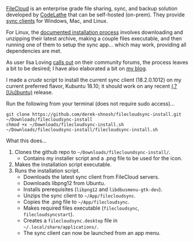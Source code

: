 [FileCloud][filecloud-site] is an enterprise grade file sharing, sync, and backup solution developed by [CodeLathe][codelathe-github] that can be self-hosted (on-prem). They provide [sync clients][filecloud-dlpage] for Windows, Mac, and Linux.

For Linux, the [documented installation process][fc-install-linux] involves downloading and unzipping their latest archive, making a couple files executable, and then running one of them to setup the sync app... which may work, providing all dependencies are met.

As user Ilsa Loving [calls out][fc-comm-link] on their community forums, the process leaves a bit to be desired; I have also elaborated a bit on [my blog][blog-link].

I made a *crude* script to install the current sync client (18.2.0.1012) on my current preferred flavor, Kubuntu 18.10; it should work on any recent [(.?[Uu]buntu)][regex-nonsense] release.

Run the following from your terminal (does not require sudo access)...

```
git clone https://github.com/derek-shnosh/filecloudsync-install.git ~/Downloads/filecloudsync-install
chmod +x ~/Downloads/filecloudsync-install.sh
~/Downloads/filecloudsync-install/filecloudsync-install.sh
```

What this does...

1. Clones the github repo to `~/Downloads/filecloundsync-install/`.
   - Contains my installer script and a .png file to be used for the icon.
2. Makes the installation script executable.
3. Runs the installation script.
   - Downloads the latest sync client from FileCloud servers.
   - Downloads libpng12 from Ubuntu.
   - Installs prerequisites (`libpng12` and `libdbusmenu-gtk-dev`).
   - Unzips the sync client to `~/App/filecloudsync`.
   - Copies the .png file to `~/App/filecloudsync`.
   - Makes required files executable (`filecloudsync`, `filecloudsyncstart`).
   - Creates a `filecloudsync.desktop` file in `~/.local/share/applications/`.
   - The sync client can now be launched from an app menu.





[filecloud-site]: https://www.getfilecloud.com/
[codelathe-github]: https://github.com/codelathe
[filecloud-dlpage]: https://www.getfilecloud.com/additional-downloads/
[fc-install-linux]: https://www.getfilecloud.com/supportdocs/display/cloud/Install+Sync+on+Linux
[fc-comm-link]: https://community.getfilecloud.com/topic/linux-sync-client-hopelessly-inadequate
[blog-link]: https://shnosh.io/linux-filecloudsync-install
[regex-nonsense]: https://regex101.com/r/o4CJvI/1